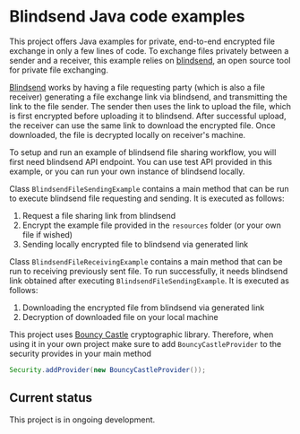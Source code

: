 # Blindsend Java code examples

This project offers Java examples for private, end-to-end encrypted file exchange in only a few lines of code.
To exchange files privately between a sender and a receiver, this example relies on [blindsend](https://github.com/blindnet-io/blindsend), an open source tool for private file exchanging.

[Blindsend](https://github.com/blindnet-io/blindsend) works by having a file requesting party (which is also a file receiver) generating a file exchange link via blindsend, and transmitting the link to the file sender. The sender then uses the link to upload the file, which is first encrypted before uploading it to blindsend. After successful upload, the receiver can use the same link to download the encrypted file.
Once downloaded, the file is decrypted locally on receiver's machine.

To setup and run an example of blindsend file sharing workflow, you will first need blindsend API endpoint. You can use test API provided in this example, or you can run your own instance of blindsend locally.

Class `BlindsendFileSendingExample` contains a main method that can be run to execute blindsend file requesting and sending. It is executed as follows:
1. Request a file sharing link from blindsend
2. Encrypt the example file provided in the `resources` folder (or your own file if wished)
3. Sending locally encrypted file to blindsend via generated link

Class `BlindsendFileReceivingExample` contains a main method that can be run to receiving previously sent file. To run successfully, it needs blindsend link obtained after executing `BlindsendFileSendingExample`. It is executed as follows:
1. Downloading the encrypted file from blindsend via generated link
2. Decryption of downloaded file on your local machine

This project uses [Bouncy Castle](https://www.bouncycastle.org/) cryptographic library. Therefore, when using it in your own project make sure to add `BouncyCastleProvider` to the security provides in your main method
```Java
Security.addProvider(new BouncyCastleProvider());
```  

## Current status
This project is in ongoing development.


